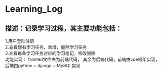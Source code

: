 # Learning_Log
## 描述：记录学习过程，其主要功能包括：  
1.用户登陆注册  
2.查看现有学习任务，新增，删除学习任务  
3.查看每条学习任务对应的学习笔记，修改删除  
功能实现：
fronted文件夹为前端代码， 其余为后端代码，前端由vue框架实现，后端由python + django + MySQL实现  

